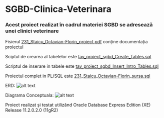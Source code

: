 # SGBD-Clinica-Veterinara

### Acest proiect realizat în cadrul materiei SGBD se adresează unei clinici veterinare

Fisierul [231_Staicu_Octavian-Florin_proiect.pdf](../main/231_Staicu_Octavian-Florin_proiect.pdf) conține documentația proiectul

Sciptul de crearea al tabelelor este [tav_proiect_sgbd_Create_Tables.sql](../main/tav_proiect_sgbd_Create_Tables.sql)

Scriptul de inserare in tabele este [tav_proiect_sgbd_Insert_Intro_Tables.sql](../main/tav_proiect_sgbd_Insert_Intro_Tables.sql)

Proiectul complet in PL/SQL este [231_Staicu_Octavian-Florin_sursa.sql](../main/231_Staicu_Octavian-Florin_sursa.sql)


ERD: 
![alt text](../main/tav_proiect_sgbd_erd.jpg)

Diagrama Conceptuala:
![alt text](../main/Relational_3.png)

Proiect realizat și testat utilizând Oracle Database Express Edition (XE) Release 11.2.0.2.0 (11gR2)
